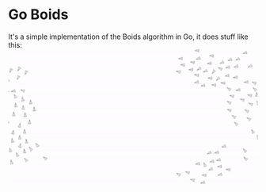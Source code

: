 # Go Boids
It's a simple implementation of the Boids algorithm in Go, it does stuff like this:
![Boids](boids.gif)